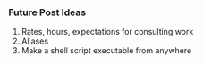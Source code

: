 ### Future Post Ideas

1. Rates, hours, expectations for consulting work
2. Aliases
3. Make a shell script executable from anywhere
